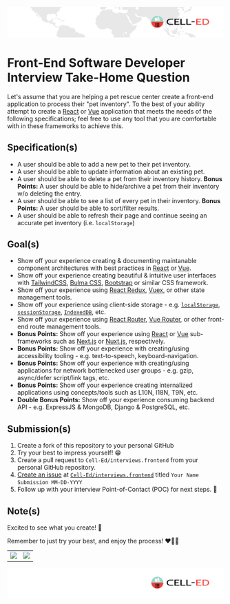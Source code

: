 ![Cell-Ed Header Banner](assets/images/celled-header-banner.jpeg)

# Front-End Software Developer Interview Take-Home Question

Let's assume that you are helping a pet rescue center create a front-end application to process their "pet inventory". To the best of your ability attempt to create a [React](https://reactjs.org/) or [Vue](https://vuejs.org/) application that meets the needs of the following specifications; feel free to use any  tool that you are comfortable with in these frameworks to achieve this.

## Specification(s)

- A user should be able to add a new pet to their pet inventory.
- A user should be able to update information about an existing pet.
- A user should be able to delete a pet from their inventory history. **Bonus Points:** A user should be able to hide/archive a pet from their inventory w/o deleting the entry.
- A user should be able to see a list of every pet in their inventory. **Bonus Points:** A user should be able to sort/filter results.
- A user should be able to refresh their page and continue seeing an accurate pet inventory (i.e. `localStorage`)

## Goal(s)

- Show off your experience creating & documenting maintanable component architectures with best practices in [React](https://reactjs.org/) or [Vue](https://vuejs.org/).
- Show off your experience creating beautiful & intuitive user interfaces with [TailwindCSS](https://tailwindcss.com/), [Bulma CSS](https://bulma.io/), [Bootstrap](https://getbootstrap.com/) or similar CSS framework.
- Show off your experience using [React Redux](https://react-redux.js.org/), [Vuex](https://vuex.vuejs.org/), or other state management tools.
- Show off your experience using client-side storage - e.g. [`localStorage`](https://developer.mozilla.org/en-US/docs/Web/API/Window/localStorage), [`sessionStorage`](https://developer.mozilla.org/en-US/docs/Web/API/Window/sessionStorage), [`IndexedDB`](https://developer.mozilla.org/en-US/docs/Web/API/WindowOrWorkerGlobalScope/indexedDB), etc.
- Show off your experience using [React Router](https://reactrouter.com/), [Vue Router](https://router.vuejs.org/), or other front-end route management tools.
- **Bonus Points:** Show off your experience using [React](https://reactjs.org/) or [Vue](https://vuejs.org/) sub-frameworks such as [Next.js](https://nextjs.org/) or [Nuxt.js](https://nuxtjs.org/), respectively.
- **Bonus Points:** Show off your experience with creating/using accessibility tooling - e.g. text-to-speech, keyboard-navigation.
- **Bonus Points:** Show off your experience with creating/using applications for network bottlenecked user groups - e.g. gzip, async/defer script/link tags, etc.
- **Bonus Points:** Show off your experience creating internalized applications using concepts/tools such as L10N, I18N, T9N, etc.
- **Double Bonus Points:** Show off your experience consuming  backend API - e.g. ExpressJS & MongoDB, Django & PostgreSQL, etc.

## Submission(s)

1. Create a fork of this repository to your personal GitHub
2. Try your best to impress yourself! 😁
3. Create a pull request to `Cell-Ed/interviews.frontend` from your personal GitHub repository.
4. [Create an issue](https://github.com/Cell-Ed/interviews.frontend/issues/new/choose) at [`Cell-Ed/interviews.frontend`](https://github.com/Cell-Ed/interviews.frontend/issues/new/choose) titled `Your Name Submission MM-DD-YYYY`
5. Follow up with your interview Point-of-Contact (POC) for next steps. 🚀

## Note(s)

Excited to see what you create! 🤗

Remember to just try your best, and enjoy the process! ❤️💪😤

<table>
  <tbody>
    <tr>
      <td><img width="300" src="https://media2.giphy.com/media/o0vwzuFwCGAFO/giphy.gif" /> </td>
      <td><img width="300" src="https://media1.giphy.com/media/lTRuG1F4VZ3LHMpXY2/giphy.gif" /> </td>
    </tr>
  </tbody>
</table>


![Cell-Ed Footer Banner](assets/images/celled-footer-banner.jpeg)